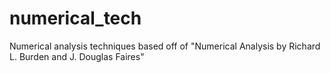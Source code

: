 # numerical_tech
Numerical analysis techniques based off of "Numerical Analysis by Richard L. Burden and J. Douglas Faires"

